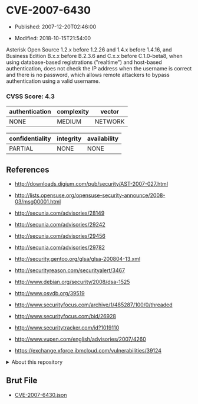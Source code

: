 # CVE-2007-6430

- Published: 2007-12-20T02:46:00

- Modified: 2018-10-15T21:54:00

Asterisk Open Source 1.2.x before 1.2.26 and 1.4.x before 1.4.16, and Business Edition B.x.x before B.2.3.6 and C.x.x before C.1.0-beta8, when using database-based registrations ("realtime") and host-based authentication, does not check the IP address when the username is correct and there is no password, which allows remote attackers to bypass authentication using a valid username.

### CVSS Score: **4.3**

| authentication | complexity | vector |
| --- | --- | --- |
| NONE | MEDIUM | NETWORK |

| confidentiality | integrity | availability |
| --- | --- | --- |
| PARTIAL | NONE | NONE |

## References

* http://downloads.digium.com/pub/security/AST-2007-027.html

* http://lists.opensuse.org/opensuse-security-announce/2008-03/msg00001.html

* http://secunia.com/advisories/28149

* http://secunia.com/advisories/29242

* http://secunia.com/advisories/29456

* http://secunia.com/advisories/29782

* http://security.gentoo.org/glsa/glsa-200804-13.xml

* http://securityreason.com/securityalert/3467

* http://www.debian.org/security/2008/dsa-1525

* http://www.osvdb.org/39519

* http://www.securityfocus.com/archive/1/485287/100/0/threaded

* http://www.securityfocus.com/bid/26928

* http://www.securitytracker.com/id?1019110

* http://www.vupen.com/english/advisories/2007/4260

* https://exchange.xforce.ibmcloud.com/vulnerabilities/39124

<details>
<summary>About this repository</summary> 

  This repository is part of the project [Live Hack CVE](https://github.com/Live-Hack-CVE). Main website can be found [www.live-hack.org](https://www.live-hack.org) 
  
  Made by [Sn0wAlice](https://github.com/Sn0wAlice) for the people that care about security and need to have a feed of the latest CVEs. Hope you enjoy it, don't forget to star the repo and follow me on [Twitter](https://twitter.com/Sn0wAlice) and [Github](https://github.com/Sn0wAlice). And that is my [personnal website](https://www.alice-snow.me/)

  - [Home Page](https://github.com/Live-Hack-CVE)
  - [Framework](https://github.com/Live-Hack-CVE/cve-framework)
  - [CVE database](https://github.com/Live-Hack-CVE/full_database)
  - [Changelog](https://github.com/Live-Hack-CVE/Changelog)
</details>

## Brut File

* [CVE-2007-6430.json](https://raw.githubusercontent.com/Live-Hack-CVE/full_database/main/cves/2007/CVE-2007-6430.json)

